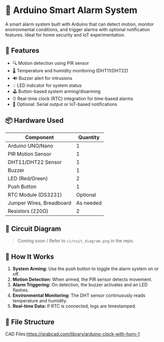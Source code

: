 # 🚨 Arduino Smart Alarm System

A smart alarm system built with Arduino that can detect motion, monitor environmental conditions, and trigger alarms with optional notification features. Ideal for home security and IoT experimentation.

## 🔧 Features

- 🔍 Motion detection using PIR sensor
- 🌡️ Temperature and humidity monitoring (DHT11/DHT22)
- 🔊 Buzzer alert for intrusions
- 💡 LED indicator for system status
- 🕹️ Button-based system arming/disarming
- ⏰ Real-time clock (RTC) integration for time-based alarms
- 📱 Optional: Serial output or IoT-based notifications

## 📦 Hardware Used

| Component               | Quantity |
|------------------------|----------|
| Arduino UNO/Nano       | 1        |
| PIR Motion Sensor      | 1        |
| DHT11/DHT22 Sensor     | 1        |
| Buzzer                 | 1        |
| LED (Red/Green)        | 2        |
| Push Button            | 1        |
| RTC Module (DS3231)    | Optional |
| Jumper Wires, Breadboard| As needed |
| Resistors (220Ω)       | 2        |

## 🔌 Circuit Diagram

> Coming soon / Refer to `circuit_diagram.png` in the repo.

## 🧠 How It Works

1. **System Arming:** Use the push button to toggle the alarm system on or off.
2. **Motion Detection:** When armed, the PIR sensor detects movement.
3. **Alarm Triggering:** On detection, the buzzer activates and an LED flashes.
4. **Environmental Monitoring:** The DHT sensor continuously reads temperature and humidity.
5. **Real-time Data:** If RTC is connected, logs are timestamped.

## 📂 File Structure


CAD Files:https://grabcad.com/library/arduino-clock-with-horn-1
